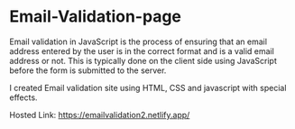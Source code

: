 # Email-Validation-page

Email validation in JavaScript is the process of ensuring that an email address entered by the user is in the correct format and is a valid email address or not. This is typically done on the client side using JavaScript before the form is submitted to the server.

I created Email validation site using HTML, CSS and javascript with special effects.

Hosted Link: https://emailvalidation2.netlify.app/
